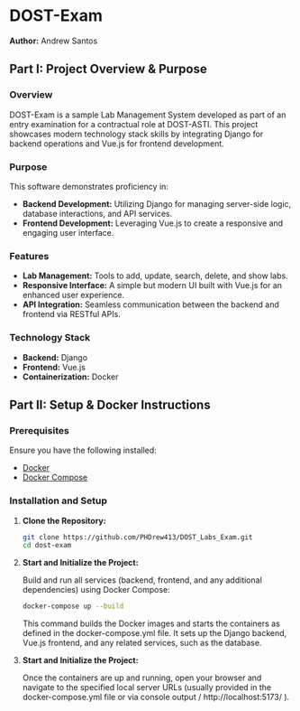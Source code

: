 # DOST-Exam
**Author:** Andrew Santos

## Part I: Project Overview & Purpose

### Overview

DOST-Exam is a sample Lab Management System developed as part of an entry examination for a contractual role at DOST-ASTI. This project showcases modern technology stack skills by integrating Django for backend operations and Vue.js for frontend development.

### Purpose

This software demonstrates proficiency in:
- **Backend Development:** Utilizing Django for managing server-side logic, database interactions, and API services.
- **Frontend Development:** Leveraging Vue.js to create a responsive and engaging user interface.

### Features

- **Lab Management:** Tools to add, update, search, delete, and show labs.
- **Responsive Interface:** A simple but modern UI built with Vue.js for an enhanced user experience.
- **API Integration:** Seamless communication between the backend and frontend via RESTful APIs.

### Technology Stack

- **Backend:** Django
- **Frontend:** Vue.js
- **Containerization:** Docker

## Part II: Setup & Docker Instructions

### Prerequisites

Ensure you have the following installed:
- [Docker](https://www.docker.com/get-started)
- [Docker Compose](https://docs.docker.com/compose/install/)

### Installation and Setup

1. **Clone the Repository:**

   ```bash
   git clone https://github.com/PHDrew413/DOST_Labs_Exam.git
   cd dost-exam
   ```

2. **Start and Initialize the Project:**

    Build and run all services (backend, frontend, and any additional dependencies) using Docker Compose:
    ```bash
    docker-compose up --build
    ```

    This command builds the Docker images and starts the containers as defined in the docker-compose.yml file. It sets up the Django backend, Vue.js frontend, and any related services, such as the database.

3. **Start and Initialize the Project:**

    Once the containers are up and running, open your browser and navigate to the specified local server URLs (usually provided in the docker-compose.yml file or via console output / http://localhost:5173/ ).
